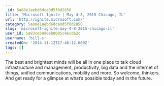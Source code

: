 ```yaml
---
_id: 5a88e1aebd6dca0d5f0d2858
title: 'Microsoft Ignite | May 4–8, 2015 Chicago, IL'
url: 'http://ignite.microsoft.com/'
category: 5a88e1aebd6dca0d5f0d2858
slug: 'microsoft-ignite-may-4-8-2015-chicago-il'
user_id: 5a83ce59d6eb0005c4ecda2c
username: 'bill-s'
createdOn: '2014-11-12T17:46:12.000Z'
tags: []
---
```


The best and brightest minds will be all in one place to talk cloud infrastructure and management, productivity, big data and the internet of things, unified communications, mobility and more. So welcome, thinkers. And get ready for a glimpse at what’s possible today and in the future.
